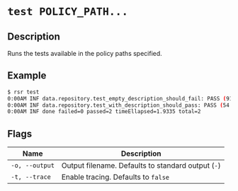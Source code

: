 # `test POLICY_PATH...`

## Description

Runs the tests available in the policy paths specified.

## Example

```bash
$ rsr test
0:00AM INF data.repository.test_empty_description_should_fail: PASS (915µs)
0:00AM INF data.repository.test_with_description_should_pass: PASS (54.125µs)
0:00AM INF done failed=0 passed=2 timeEllapsed=1.9335 total=2
```

## Flags

| Name           | Description                                        |
| -------------- | -------------------------------------------------- |
| `-o, --output` | Output filename. Defaults to standard output (`-`) |
| `-t, --trace`  | Enable tracing. Defaults to `false`                |
